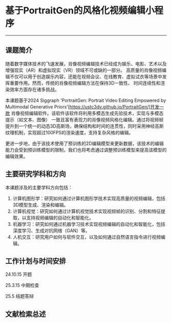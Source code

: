 # 基于PortraitGen的风格化视频编辑小程序

---

## 课题简介

随着数字媒体技术的飞速发展，肖像视频编辑技术已经成为娱乐、电影、艺术以及增强现实（AR）和虚拟现实（VR）领域不可或缺的一部分。
高质量的肖像视频编辑不仅可以用于创造娱乐内容，还能在视频会议、在线教育、虚拟试衣等场景中发挥重要作用。然而，传统的肖像视频编辑方法在保持3D一致性、
时间连续性和渲染效率方面存在诸多挑战。

本课题基于2024 Siggraph 'PortraitGen: Portrait Video Editing Empowered by Multimodal Generative Priors'[https://ustc3dv.github.io/PortraitGen/]开发一款
肖像视频编辑软件。该软件该软件将利用多模态生成先验技术，实现与多模态提示（如文本、图像）
一致且富有表现力的肖像视频风格化编辑。通过将视频帧提升到一个统一的动态3D高斯场，确保结构和时间的连贯性，同时采用神经高斯纹理机制，实现超过100FPS的渲染速度，支持复杂风格的编辑。

更进一步地，由于该技术使用了预训练的2D编辑模型来更新数据，该技术的编辑能力会受到预训练模型的限制，我们也将考虑通过调整预训练模型来提高该模型的编辑效果。


## 主要研究学科和方向

本课题涉及的主要学科方向包括：

1. 计算机图形学：研究如何通过计算机图形学技术实现高质量的视频编辑，包括3D模型生成、渲染和编辑。
2. 计算机视觉：研究如何通过计算机视觉技术实现视频帧的识别、分割和特征提取，以支持视频编辑的自动化和智能化。
3. 机器学习：研究如何通过机器学习技术实现视频编辑的自动化和智能化，包括深度学习、生成对抗网络（GAN）等。
4. 人机交互：研究用户如何与软件交互，以及如何通过自然语言指令进行视频编辑。

## 工作计划与时间安排

24.10.15 开题

25.3.15 中期检查

25.5 结题答辩

## 文献检索总述
